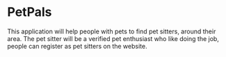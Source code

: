 # PetPals
This application will help people with pets to find pet sitters, around their area. The pet sitter will be a verified pet enthusiast who like doing the job, people can register as pet sitters on the website. 
